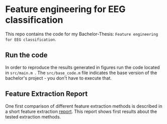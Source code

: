 # Feature engineering for EEG classification
This repo contains the code for my Bachelor-Thesis: `Feature engineering for EEG classification`.

## Run the code
In order to reproduce the results generated in figures run the code located in `src/main.m `. The `src/base_code.m` file indicates the base version of the bachelor's project - you don't have to execute that.

## Feature Extraction Report
One first comparison of different feature extraction methods is described in a short feature extraction [report](https://github.com/phil3pi/feature-engineering-for-eeg-classification/tree/main/docs/feature-extraction-report/feature_extraction_report.pdf). This report shows first results about the tested extraction methods.
